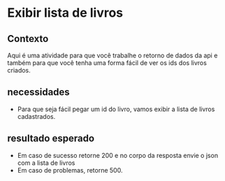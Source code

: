 # Exibir lista de livros

## Contexto

Aqui é uma atividade para que você trabalhe o retorno de dados da api e também para que você tenha uma forma fácil de ver os ids dos livros criados.

## necessidades

* Para que seja fácil pegar um id do livro, vamos exibir a lista de livros cadastrados. 

## resultado esperado

* Em caso de sucesso retorne 200 e no corpo da resposta envie o json com a lista de livros
* Em caso de problemas, retorne 500.